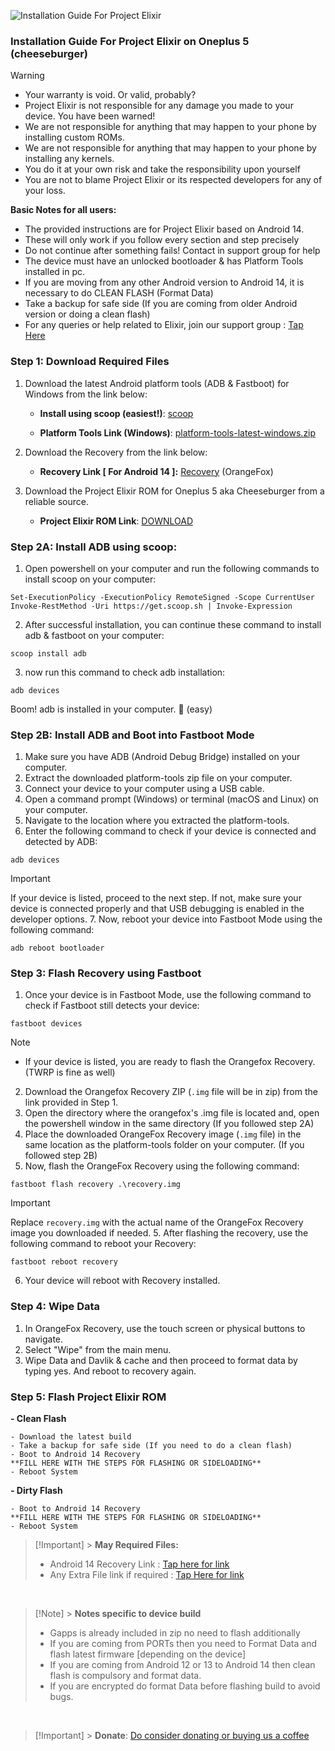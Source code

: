 ![Installation Guide For Project Elixir](https://i.imgur.com/42LxtAl.png)

### Installation Guide For Project Elixir on Oneplus 5 (cheeseburger)

> [!Warning]
>
> - Your warranty is void. Or valid, probably?
> - Project Elixir is not responsible for any damage you made to your device. You have been warned!
> - We are not responsible for anything that may happen to your phone by installing custom ROMs.
> - We are not responsible for anything that may happen to your phone by installing any kernels.
> - You do it at your own risk and take the responsibility upon yourself
> - You are not to blame Project Elixir or its respected developers for any of your loss.
>
> **Basic Notes for all users:**
>
> - The provided instructions are for Project Elixir based on Android 14.
> - These will only work if you follow every section and step precisely
> - Do not continue after something fails! Contact in support group for help
> - The device must have an unlocked bootloader & has Platform Tools installed in pc.
> - If you are moving from any other Android version to Android 14, it is necessary to do CLEAN FLASH (Format Data)
> - Take a backup for safe side (If you are coming from older Android version or doing a clean flash)
> - For any queries or help related to Elixir, join our support group : [Tap Here](https://telegram.me/Elixir_Discussion)

### Step 1: Download Required Files

1. Download the latest Android platform tools (ADB & Fastboot) for Windows from the link below:

   - **Install using scoop (easiest!)**: [scoop](https://scoop.sh)

   - **Platform Tools Link (Windows)**: [platform-tools-latest-windows.zip](https://dl.google.com/android/repository/platform-tools-latest-windows.zip)

2. Download the Recovery from the link below:

   - **Recovery Link [ For Android 14 ]:** [Recovery](https://sourceforge.net/projects/op5-5t/files/Android-12/OrangeFox/OrangeFox-R11.1_6_A12-Unofficial-OP5x5T.zip/download) (OrangeFox)

3. Download the Project Elixir ROM for Oneplus 5 aka Cheeseburger from a reliable source.
   - **Project Elixir ROM Link**: [DOWNLOAD](https://projectelixiros.com/download)

### Step 2A: Install ADB using scoop:

1. Open powershell on your computer and run the following commands to install scoop on your computer:

```
Set-ExecutionPolicy -ExecutionPolicy RemoteSigned -Scope CurrentUser
Invoke-RestMethod -Uri https://get.scoop.sh | Invoke-Expression
```

2. After successful installation, you can continue these command to install adb & fastboot on your computer:

```
scoop install adb
```

3. now run this command to check adb installation:

```
adb devices
```

Boom! adb is installed in your computer. 🎉 (easy)

### Step 2B: Install ADB and Boot into Fastboot Mode

1. Make sure you have ADB (Android Debug Bridge) installed on your computer.
2. Extract the downloaded platform-tools zip file on your computer.
3. Connect your device to your computer using a USB cable.
4. Open a command prompt (Windows) or terminal (macOS and Linux) on your computer.
5. Navigate to the location where you extracted the platform-tools.
6. Enter the following command to check if your device is connected and detected by ADB:

```
adb devices
```

> [!Important]
> If your device is listed, proceed to the next step. If not, make sure your device is connected properly and that USB debugging is enabled in the developer options. 7. Now, reboot your device into Fastboot Mode using the following command:

```
adb reboot bootloader
```

### Step 3: Flash Recovery using Fastboot

1. Once your device is in Fastboot Mode, use the following command to check if Fastboot still detects your device:

```
fastboot devices
```

> [!Note]
>
> - If your device is listed, you are ready to flash the Orangefox Recovery. (TWRP is fine as well)
>
> 2. Download the Orangefox Recovery ZIP (`.img` file will be in zip) from the link provided in Step 1.
> 3. Open the directory where the orangefox's .img file is located and, open the powershell window in the same directory (If you followed step 2A)
> 4. Place the downloaded OrangeFox Recovery image (`.img` file) in the same location as the platform-tools folder on your computer. (If you followed step 2B)
> 5. Now, flash the OrangeFox Recovery using the following command:

```
fastboot flash recovery .\recovery.img
```

> [!Important]
> Replace `recovery.img` with the actual name of the OrangeFox Recovery image you downloaded if needed. 5. After flashing the recovery, use the following command to reboot your Recovery:

```
fastboot reboot recovery
```

6. Your device will reboot with Recovery installed.

### Step 4: Wipe Data

1. In OrangeFox Recovery, use the touch screen or physical buttons to navigate.
2. Select "Wipe" from the main menu.
3. Wipe Data and Davlik & cache and then proceed to format data by typing yes. And reboot to recovery again.

### Step 5: Flash Project Elixir ROM

**- Clean Flash**

```
- Download the latest build
- Take a backup for safe side (If you need to do a clean flash)
- Boot to Android 14 Recovery
**FILL HERE WITH THE STEPS FOR FLASHING OR SIDELOADING**
- Reboot System
```

**- Dirty Flash**

```
- Boot to Android 14 Recovery
**FILL HERE WITH THE STEPS FOR FLASHING OR SIDELOADING**
- Reboot System
```

> [!Important] > **May Required Files:**
>
> - Android 14 Recovery Link : [Tap here for link](https://sourceforge.net/projects/project-elixir/files/fourteen)
> - Any Extra File link if required : [Tap Here for link](https://sourceforge.net/projects/project-elixir/files/fourteen)

<br>

> [!Note] > **Notes specific to device build**
>
> - Gapps is already included in zip no need to flash additionally
> - If you are coming from PORTs then you need to Format Data and flash latest firmware [depending on the device]
> - If you are coming from Android 12 or 13 to Android 14 then clean flash is compulsory and format data.
> - If you are encrypted do format Data before flashing build to avoid bugs.

<br>

> [!Important] > **Donate**: [Do consider donating or buying us a coffee](https://projectelixiros.com/donate)
